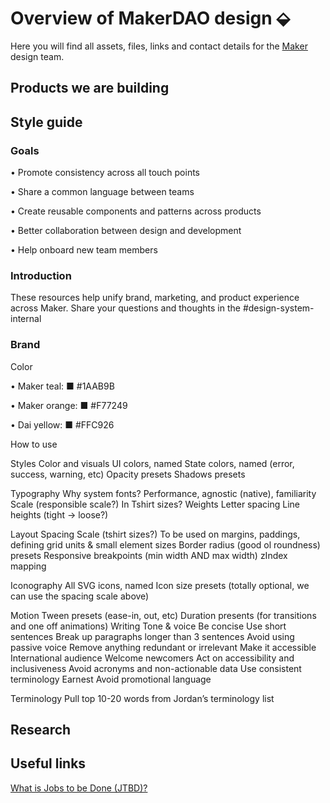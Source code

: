 # Overview of MakerDAO design ⬙

Here you will find all assets, files, links and contact details for the [Maker](https://makerdao.com/) design team. 

## Products we are building


## Style guide
### Goals
• Promote consistency across all touch points

• Share a common language between teams

• Create reusable components and patterns across products

• Better collaboration between design and development

• Help onboard new team members

### Introduction
These resources help unify brand, marketing, and product experience across Maker. Share your questions and thoughts in the #design-system-internal

### Brand

Color

• Maker teal: ■ #1AAB9B

• Maker orange: ■ #F77249

• Dai yellow: ■ #FFC926

How to use

Styles
Color and visuals
UI colors, named
State colors, named (error, success, warning, etc)
Opacity presets
Shadows presets

Typography
Why system fonts?
Performance, agnostic (native), familiarity
Scale (responsible scale?)
In Tshirt sizes?
Weights
Letter spacing
Line heights
(tight -> loose?)

Layout
Spacing Scale (tshirt sizes?)
To be used on margins, paddings, defining grid units & small element sizes
Border radius (good ol roundness) presets
Responsive breakpoints (min width AND max width)
zIndex mapping

Iconography
All SVG icons, named
Icon size presets (totally optional, we can use the spacing scale above)

Motion
Tween presets (ease-in, out, etc)
Duration presents (for transitions and one off animations)
Writing
Tone & voice 
Be concise
Use short sentences
Break up paragraphs longer than 3 sentences
Avoid using passive voice
Remove anything redundant or irrelevant
Make it accessible
International audience
Welcome newcomers
Act on accessibility and inclusiveness
Avoid acronyms and non-actionable data
Use consistent terminology 
Earnest
Avoid promotional language

Terminology
Pull top 10-20 words from Jordan’s terminology list




## Research




## Useful links

[What is Jobs to be Done (JTBD)?](https://jtbd.info/2-what-is-jobs-to-be-done-jtbd-796b82081cca)
